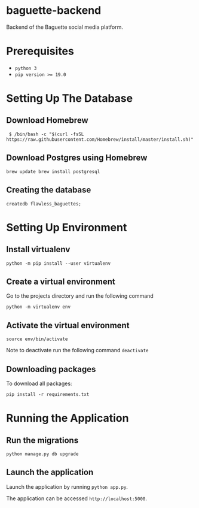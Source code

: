# baguette-backend
Backend of the Baguette social media platform.

# Prerequisites

* `python 3`
* `pip version >= 19.0`

# Setting Up The Database

## Download Homebrew

` $ /bin/bash -c "$(curl -fsSL https://raw.githubusercontent.com/Homebrew/install/master/install.sh)"`

## Download Postgres using Homebrew

`brew update
brew install postgresql`

## Creating the database

`createdb flawless_baguettes;`

# Setting Up Environment

## Install virtualenv

`python -m pip install --user virtualenv`

## Create a virtual environment

Go to the projects directory and run the following command

`python -m virtualenv env`

## Activate the virtual environment

`source env/bin/activate`

Note to deactivate run the following command
`deactivate`

## Downloading packages

To download all packages:

`pip install -r requirements.txt`


# Running the Application

## Run the migrations

`python manage.py db upgrade`

## Launch the application

Launch the application by running `python app.py`.

The application can be accessed `http://localhost:5000`.
